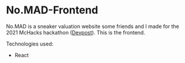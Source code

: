 # No.MAD-Frontend
No.MAD is a sneaker valuation website some friends and I made for the 2021 McHacks hackathon ([Devpost](https://devpost.com/software/no-mad-dux8fz)). This is the frontend. 

Technologies used:
- React
